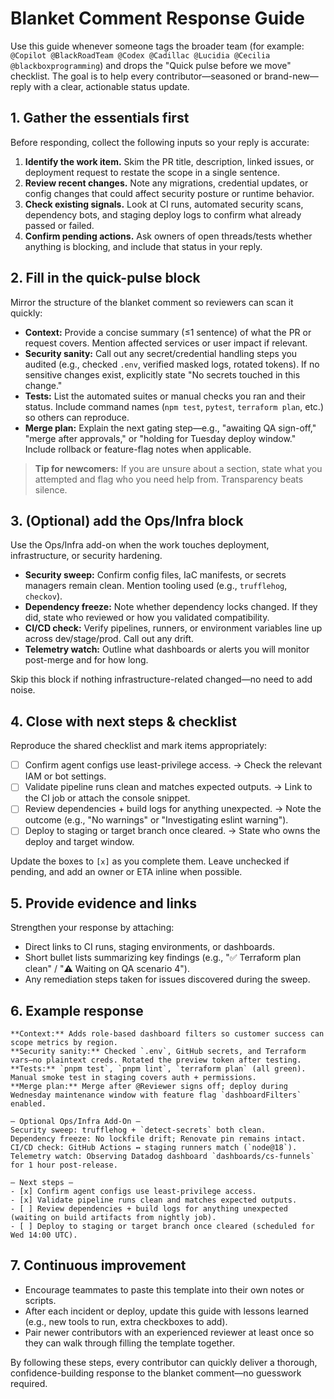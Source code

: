 # Blanket Comment Response Guide

Use this guide whenever someone tags the broader team (for example: `@Copilot @BlackRoadTeam @Codex @Cadillac @Lucidia @Cecilia @blackboxprogramming`) and drops the "Quick pulse before we move" checklist. The goal is to help every contributor—seasoned or brand-new—reply with a clear, actionable status update.

## 1. Gather the essentials first

Before responding, collect the following inputs so your reply is accurate:

1. **Identify the work item.** Skim the PR title, description, linked issues, or deployment request to restate the scope in a single sentence.
2. **Review recent changes.** Note any migrations, credential updates, or config changes that could affect security posture or runtime behavior.
3. **Check existing signals.** Look at CI runs, automated security scans, dependency bots, and staging deploy logs to confirm what already passed or failed.
4. **Confirm pending actions.** Ask owners of open threads/tests whether anything is blocking, and include that status in your reply.

## 2. Fill in the quick-pulse block

Mirror the structure of the blanket comment so reviewers can scan it quickly:

- **Context:** Provide a concise summary (≤1 sentence) of what the PR or request covers. Mention affected services or user impact if relevant.
- **Security sanity:** Call out any secret/credential handling steps you audited (e.g., checked `.env`, verified masked logs, rotated tokens). If no sensitive changes exist, explicitly state "No secrets touched in this change."
- **Tests:** List the automated suites or manual checks you ran and their status. Include command names (`npm test`, `pytest`, `terraform plan`, etc.) so others can reproduce.
- **Merge plan:** Explain the next gating step—e.g., "awaiting QA sign-off," "merge after approvals," or "holding for Tuesday deploy window." Include rollback or feature-flag notes when applicable.

> **Tip for newcomers:** If you are unsure about a section, state what you attempted and flag who you need help from. Transparency beats silence.

## 3. (Optional) add the Ops/Infra block

Use the Ops/Infra add-on when the work touches deployment, infrastructure, or security hardening.

- **Security sweep:** Confirm config files, IaC manifests, or secrets managers remain clean. Mention tooling used (e.g., `trufflehog`, `checkov`).
- **Dependency freeze:** Note whether dependency locks changed. If they did, state who reviewed or how you validated compatibility.
- **CI/CD check:** Verify pipelines, runners, or environment variables line up across dev/stage/prod. Call out any drift.
- **Telemetry watch:** Outline what dashboards or alerts you will monitor post-merge and for how long.

Skip this block if nothing infrastructure-related changed—no need to add noise.

## 4. Close with next steps & checklist

Reproduce the shared checklist and mark items appropriately:

- [ ] Confirm agent configs use least-privilege access.  → Check the relevant IAM or bot settings.
- [ ] Validate pipeline runs clean and matches expected outputs. → Link to the CI job or attach the console snippet.
- [ ] Review dependencies + build logs for anything unexpected. → Note the outcome (e.g., "No warnings" or "Investigating eslint warning").
- [ ] Deploy to staging or target branch once cleared. → State who owns the deploy and target window.

Update the boxes to `[x]` as you complete them. Leave unchecked if pending, and add an owner or ETA inline when possible.

## 5. Provide evidence and links

Strengthen your response by attaching:

- Direct links to CI runs, staging environments, or dashboards.
- Short bullet lists summarizing key findings (e.g., "✅ Terraform plan clean" / "⚠️ Waiting on QA scenario 4").
- Any remediation steps taken for issues discovered during the sweep.

## 6. Example response

```
**Context:** Adds role-based dashboard filters so customer success can scope metrics by region.
**Security sanity:** Checked `.env`, GitHub secrets, and Terraform vars—no plaintext creds. Rotated the preview token after testing.
**Tests:** `pnpm test`, `pnpm lint`, `terraform plan` (all green). Manual smoke test in staging covers auth + permissions.
**Merge plan:** Merge after @Reviewer signs off; deploy during Wednesday maintenance window with feature flag `dashboardFilters` enabled.

— Optional Ops/Infra Add-On —
Security sweep: trufflehog + `detect-secrets` both clean.
Dependency freeze: No lockfile drift; Renovate pin remains intact.
CI/CD check: GitHub Actions ↔ staging runners match (`node@18`).
Telemetry watch: Observing Datadog dashboard `dashboards/cs-funnels` for 1 hour post-release.

— Next steps —
- [x] Confirm agent configs use least-privilege access.
- [x] Validate pipeline runs clean and matches expected outputs.
- [ ] Review dependencies + build logs for anything unexpected (waiting on build artifacts from nightly job).
- [ ] Deploy to staging or target branch once cleared (scheduled for Wed 14:00 UTC).
```

## 7. Continuous improvement

- Encourage teammates to paste this template into their own notes or scripts.
- After each incident or deploy, update this guide with lessons learned (e.g., new tools to run, extra checkboxes to add).
- Pair newer contributors with an experienced reviewer at least once so they can walk through filling the template together.

By following these steps, every contributor can quickly deliver a thorough, confidence-building response to the blanket comment—no guesswork required.
